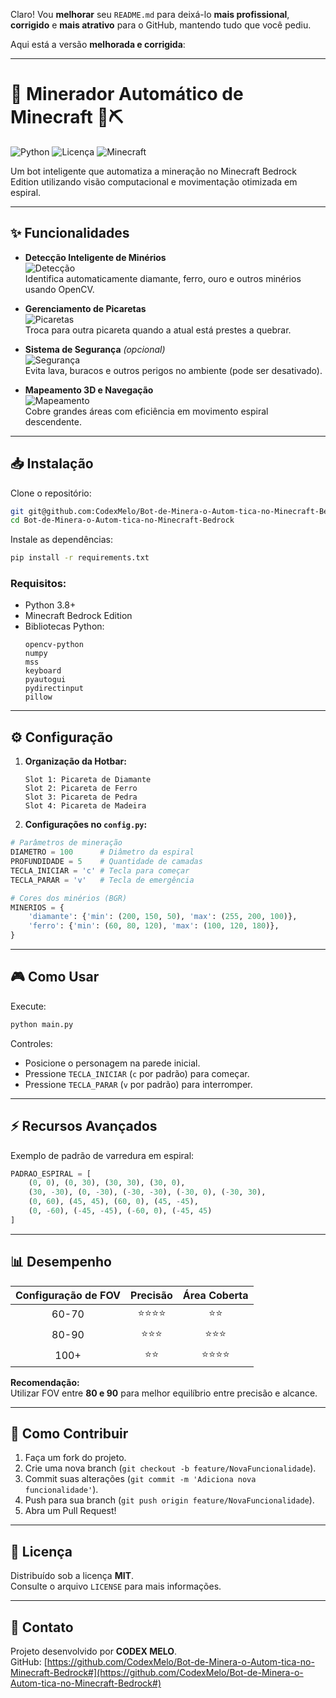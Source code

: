 Claro! Vou **melhorar** seu `README.md` para deixá-lo **mais profissional**, **corrigido** e **mais atrativo** para o GitHub, mantendo tudo que você pediu.

Aqui está a versão **melhorada e corrigida**:

---

# 🚀 Minerador Automático de Minecraft 🤖⛏️

![Python](https://img.shields.io/badge/Python-3.8%2B-blue.svg)
![Licença](https://img.shields.io/badge/Licen%C3%A7a-MIT-green.svg)
![Minecraft](https://img.shields.io/badge/Minecraft-Bedrock%20Edition-red)

Um bot inteligente que automatiza a mineração no Minecraft Bedrock Edition utilizando visão computacional e movimentação otimizada em espiral.

---

## ✨ Funcionalidades

- **Detecção Inteligente de Minérios**  
  ![Detecção](https://img.shields.io/badge/Detecção-Diamante%20|%20Ferro%20|%20Ouro-yellow.svg)  
  Identifica automaticamente diamante, ferro, ouro e outros minérios usando OpenCV.

- **Gerenciamento de Picaretas**  
  ![Picaretas](https://img.shields.io/badge/Gerenciamento-Troca%20Automática%20de%20Picaretas-orange.svg)  
  Troca para outra picareta quando a atual está prestes a quebrar.

- **Sistema de Segurança** *(opcional)*  
  ![Segurança](https://img.shields.io/badge/Segurança-Detecção%20de%20Perigos-red.svg)  
  Evita lava, buracos e outros perigos no ambiente (pode ser desativado).

- **Mapeamento 3D e Navegação**  
  ![Mapeamento](https://img.shields.io/badge/Navegação-Padrão%20Espiral-blue.svg)  
  Cobre grandes áreas com eficiência em movimento espiral descendente.

---

## 📥 Instalação

Clone o repositório:

```bash
git git@github.com:CodexMelo/Bot-de-Minera-o-Autom-tica-no-Minecraft-Bedrock.git
cd Bot-de-Minera-o-Autom-tica-no-Minecraft-Bedrock
```

Instale as dependências:

```bash
pip install -r requirements.txt
```

### Requisitos:

- Python 3.8+
- Minecraft Bedrock Edition
- Bibliotecas Python:
  ```
  opencv-python
  numpy
  mss
  keyboard
  pyautogui
  pydirectinput
  pillow
  ```

---

## ⚙️ Configuração

1. **Organização da Hotbar:**
   ```
   Slot 1: Picareta de Diamante
   Slot 2: Picareta de Ferro
   Slot 3: Picareta de Pedra
   Slot 4: Picareta de Madeira
   ```

2. **Configurações no `config.py`:**

```python
# Parâmetros de mineração
DIAMETRO = 100      # Diâmetro da espiral
PROFUNDIDADE = 5    # Quantidade de camadas
TECLA_INICIAR = 'c' # Tecla para começar
TECLA_PARAR = 'v'   # Tecla de emergência

# Cores dos minérios (BGR)
MINERIOS = {
    'diamante': {'min': (200, 150, 50), 'max': (255, 200, 100)},
    'ferro': {'min': (60, 80, 120), 'max': (100, 120, 180)},
}
```

---

## 🎮 Como Usar

Execute:

```bash
python main.py
```

Controles:

- Posicione o personagem na parede inicial.
- Pressione `TECLA_INICIAR` (`c` por padrão) para começar.
- Pressione `TECLA_PARAR` (`v` por padrão) para interromper.

---

## ⚡ Recursos Avançados

Exemplo de padrão de varredura em espiral:

```python
PADRAO_ESPIRAL = [
    (0, 0), (0, 30), (30, 30), (30, 0),
    (30, -30), (0, -30), (-30, -30), (-30, 0), (-30, 30),
    (0, 60), (45, 45), (60, 0), (45, -45),
    (0, -60), (-45, -45), (-60, 0), (-45, 45)
]
```

---

## 📊 Desempenho

| Configuração de FOV | Precisão | Área Coberta |
|:-------------------:|:--------:|:------------:|
| 60-70               | ⭐⭐⭐⭐    | ⭐⭐          |
| 80-90               | ⭐⭐⭐     | ⭐⭐⭐        |
| 100+                | ⭐⭐      | ⭐⭐⭐⭐      |

**Recomendação:**  
Utilizar FOV entre **80 e 90** para melhor equilíbrio entre precisão e alcance.

---

## 🤝 Como Contribuir

1. Faça um fork do projeto.
2. Crie uma nova branch (`git checkout -b feature/NovaFuncionalidade`).
3. Commit suas alterações (`git commit -m 'Adiciona nova funcionalidade'`).
4. Push para sua branch (`git push origin feature/NovaFuncionalidade`).
5. Abra um Pull Request!

---

## 📜 Licença

Distribuído sob a licença **MIT**.  
Consulte o arquivo `LICENSE` para mais informações.

---

## 📧 Contato

Projeto desenvolvido por **CODEX MELO**.  
GitHub: [https://github.com/CodexMelo/Bot-de-Minera-o-Autom-tica-no-Minecraft-Bedrock#](https://github.com/CodexMelo/Bot-de-Minera-o-Autom-tica-no-Minecraft-Bedrock#)
